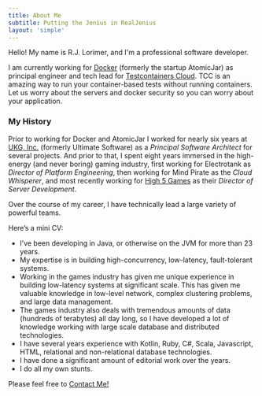 ```yaml
---
title: About Me
subtitle: Putting the Jenius in RealJenius
layout: 'simple'
---
```


Hello! My name is R.J. Lorimer, and I'm a professional software developer.

I am currently working for [Docker](https://docker.com) (formerly the startup AtomicJar) as principal engineer and tech lead for [Testcontainers Cloud](https://testcontainers.com/cloud/). TCC is an amazing way to run your container-based tests without running containers. Let us worry about the servers and docker security so you can worry about your application.

### My History

Prior to working for Docker and AtomicJar I worked for nearly six years at [UKG, Inc.](http://ukg.com) (formerly Ultimate Software) as a *Principal Software Architect* for several projects. And prior to that, I spent eight years immersed in the high-energy (and never boring) gaming industry, first working for Electrotank as *Director of Platform Engineering*, then working for Mind Pirate as the *Cloud Whisperer*, and most recently working for [High 5 Games](http://www.high5games.com) as their *Director of Server Development*.

Over the course of my career, I have technically lead a large variety of powerful teams.

Here’s a mini CV:

* I’ve been developing in Java, or otherwise on the JVM for more than 23 years.
* My expertise is in building high-concurrency, low-latency, fault-tolerant systems.
* Working in the games industry has given me unique experience in building low-latency systems at significant scale. This has given me valuable knowledge in low-level network, complex clustering problems, and large data management.
* The games industry also deals with tremendous amounts of data (hundreds of terabytes) all day long, so I have developed a lot of knowledge working with large scale database and distributed technologies.
* I have several years experience with Kotlin, Ruby, C#, Scala, Javascript, HTML, relational and non-relational database technologies.
* I have done a significant amount of editorial work over the years.
* I do all my own stunts.

Please feel free to [Contact Me!](/contact)
